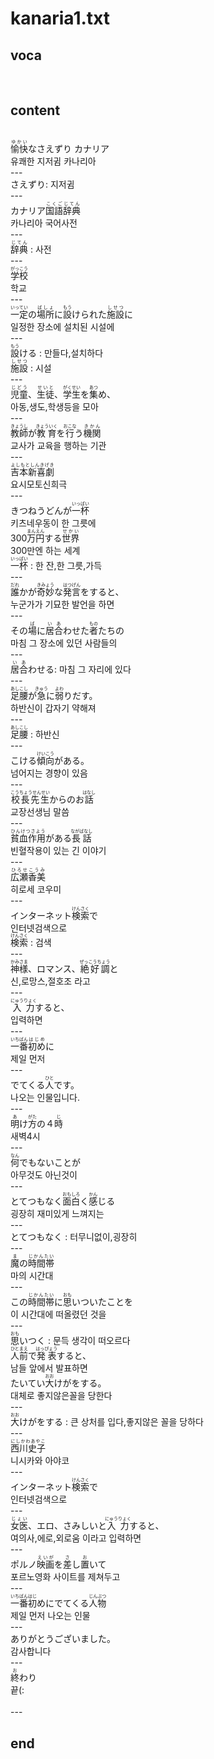 <h1>kanaria1.txt</h1>
<h2>voca</h2><br>
<h2>content</h2><br>
<ruby><rb>愉快</rb><rt>ゆかい</rt></ruby>なさえずり カナリア<br>
유쾌한 지저귐 카나리아<br>
---<br>
さえずり: 지저귐<br>
---<br>
カナリア<ruby><rb>国語辞典</rb><rt>こくごじてん</rt></ruby><br>
카나리아 국어사전<br>
---<br>
<ruby><rb>辞典</rb><rt>じてん</rt></ruby> : 사전<br>
---<br>
<ruby><rb>学校</rb><rt>がっこう</rt></ruby><br>
학교<br>
---<br>
<ruby><rb>一定</rb><rt>いってい</rt></ruby>の<ruby><rb>場所</rb><rt>ばしょ</rt></ruby>に<ruby><rb>設</rb><rt>もう</rt></ruby>けられた<ruby><rb>施設</rb><rt>しせつ</rt></ruby>に<br>
일정한 장소에 설치된 시설에<br>
---<br>
<ruby><rb>設</rb><rt>もう</rt></ruby>ける : 만들다,설치하다<br>
<ruby><rb>施設</rb><rt>しせつ</rt></ruby> : 시설<br>
---<br>
<ruby><rb>児童</rb><rt>じどう</rt></ruby>、<ruby><rb>生徒</rb><rt>せいと</rt></ruby>、<ruby><rb>学生</rb><rt>がくせい</rt></ruby>を<ruby><rb>集</rb><rt>あつ</rt></ruby>め、<br>
아동,생도,학생등을 모아<br>
---<br>
<ruby><rb>教師</rb><rt>きょうし</rt></ruby>が<ruby><rb>教育</rb><rt>きょういく</rt></ruby>を<ruby><rb>行</rb><rt>おこな</rt></ruby>う<ruby><rb>機関</rb><rt>きかん</rt></ruby><br>
교사가 교육을 행하는 기관<br>
---<br>
<ruby><rb>吉本新喜劇</rb><rt>よしもとしんきげき</rt></ruby><br>
요시모토신희극<br>
---<br>
きつねうどんが<ruby><rb>一杯</rb><rt>いっぱい</rt></ruby><br>
키츠네우동이 한 그릇에<br>
300<ruby><rb>万円</rb><rt>まんえん</rt></ruby>する<ruby><rb>世界</rb><rt>せかい</rt></ruby><br>
300만엔 하는 세계<br>
<ruby><rb>一杯</rb><rt>いっぱい</rt></ruby> : 한 잔,한 그릇,가득<br>
---<br>
<ruby><rb>誰</rb><rt>だれ</rt></ruby>かが<ruby><rb>奇妙</rb><rt>きみょう</rt></ruby>な<ruby><rb>発言</rb><rt>はつげん</rt></ruby>をすると、<br>
누군가가 기묘한 발언을 하면<br>
---<br>
その<ruby><rb>場</rb><rt>ば</rt></ruby>に<ruby><rb>居合</rb><rt>いあ</rt></ruby>わせた<ruby><rb>者</rb><rt>もの</rt></ruby>たちの<br>
마침 그 장소에 있던 사람들의<br>
---<br>
<ruby><rb>居合</rb><rt>いあ</rt></ruby>わせる: 마침 그 자리에 있다<br>
---<br>
<ruby><rb>足腰</rb><rt>あしこし</rt></ruby>が<ruby><rb>急</rb><rt>きゅう</rt></ruby>に<ruby><rb>弱</rb><rt>よわ</rt></ruby>りだす。<br>
하반신이 갑자기 약해져<br>
---<br>
<ruby><rb>足腰</rb><rt>あしこし</rt></ruby> : 하반신<br>
---<br>
こける<ruby><rb>傾向</rb><rt>けいこう</rt></ruby>がある。<br>
넘어지는 경향이 있음<br>
---<br>
<ruby><rb>校長先生</rb><rt>こうちょうせんせい</rt></ruby>からのお<ruby><rb>話</rb><rt>はなし</rt></ruby><br>
교장선생님 말씀<br>
---<br>
<ruby><rb>貧血作用</rb><rt>ひんけつさよう</rt></ruby>がある<ruby><rb>長話</rb><rt>ながばなし</rt></ruby><br>
빈혈작용이 있는 긴 이야기<br>
---<br>
<ruby><rb>広瀬香美</rb><rt>ひろせこうみ</rt></ruby><br>
히로세 코우미<br>
---<br>
インターネット<ruby><rb>検索</rb><rt>けんさく</rt></ruby>で<br>
인터넷검색으로<br>
<ruby><rb>検索</rb><rt>けんさく</rt></ruby> : 검색<br>
---<br>
<ruby><rb>神様</rb><rt>かみさま</rt></ruby>、ロマンス、<ruby><rb>絶好調</rb><rt>ぜっこうちょう</rt></ruby>と<br>
신,로망스,절호조 라고<br>
---<br>
<ruby><rb>入力</rb><rt>にゅうりょく</rt></ruby>すると、<br>
입력하면<br>
---<br>
<ruby><rb>一番</rb><rt>いちばん</rt></ruby><ruby><rb>初め</rb><rt>はじめ</rt></ruby>に<br>
제일 먼저<br>
---<br>
でてくる<ruby><rb>人</rb><rt>ひと</rt></ruby>です。<br>
나오는 인물입니다.<br>
---<br>
<ruby><rb>明</rb><rt>あ</rt></ruby>け<ruby><rb>方</rb><rt>がた</rt></ruby>の４<ruby><rb>時</rb><rt>じ</rt></ruby><br>
새벽4시<br>
---<br>
<ruby><rb>何</rb><rt>なん</rt></ruby>でもないことが<br>
아무것도 아닌것이<br>
---<br>
とてつもなく<ruby><rb>面白</rb><rt>おもしろ</rt></ruby>く<ruby><rb>感</rb><rt>かん</rt></ruby>じる<br>
굉장히 재미있게 느껴지는<br>
---<br>
<ruby>とてつもなく</ruby> : 터무니없이,굉장히<br>
---<br>
<ruby><rb>魔</rb><rt>ま<rt></ruby>の<ruby><rb>時間帯</rb><rt>じかんたい</rt></ruby><br>
마의 시간대<br>
---<br>
この<ruby><rb>時間帯</rb><rt>じかんたい</rt></ruby>に<ruby><rb>思</rb><rt>おも</rt></ruby>いついたことを<br>
이 시간대에 떠올렸던 것을<br>
---<br>
<ruby><rb>思</rb><rt>おも</rt></ruby>いつく : 문득 생각이 떠오르다<br>
<ruby><rb>人前</rb><rt>ひとまえ</rt></ruby>で<ruby><rb>発表</rb><rt>はっぴょう</rt></ruby>すると、<br>
남들 앞에서 발표하면<br>
たいてい<ruby><rb>大</rb><rt>おお</rt></ruby>けがをする。<br>
대체로 좋지않은꼴을 당한다<br>
---<br>
<ruby><rb>大</rb><rt>おお</rt></ruby>けがをする : 큰 상처를 입다,좋지않은 꼴을 당하다<br>
---<br>
<ruby><rb>西川史子</rb><rt>にしかわあやこ</rt></ruby><br>
니시카와 아야코<br>
---<br>
インターネット<ruby><rb>検索</rb><rt>けんさく</rt></ruby>で<br>
인터넷검색으로<br>
---<br>
<ruby><rb>女医</rb><rt>じょい</rt></ruby>、エロ、さみしいと<ruby><rb>入力</rb><rt>にゅうりょく</rt></ruby>すると、<br>
여의사,에로,외로움 이라고 입력하면<br>
---<br>
ポルノ<ruby><rb>映画</rb><rt>えいが</rt></ruby>を<ruby><rb>差</rb><rt>さ</rt></ruby>し<ruby><rb>置</rb><rt>お</rt></ruby>いて<br>
포르노영화 사이트를 제쳐두고<br>
---<br>
<ruby><rb>一番</rb><rt>いちばん</rt></ruby><ruby><rb>初</rb><rt>はじ</rt></ruby>めにでてくる<ruby><rb>人物</rb><rt>じんぶつ</rt></ruby><br>
제일 먼저 나오는 인물<br>
---<br>
ありがとうございました。<br>
감사합니다<br>
---<br>
<ruby><rb>終</rb><rt>お</rt></ruby>わり<br>
끝(:<br>
<br>---
<h2>end</h2>